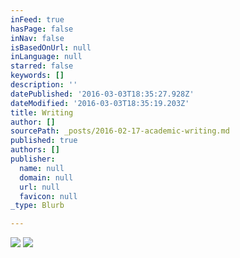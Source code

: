 ```yaml
---
inFeed: true
hasPage: false
inNav: false
isBasedOnUrl: null
inLanguage: null
starred: false
keywords: []
description: ''
datePublished: '2016-03-03T18:35:27.928Z'
dateModified: '2016-03-03T18:35:19.203Z'
title: Writing
author: []
sourcePath: _posts/2016-02-17-academic-writing.md
published: true
authors: []
publisher:
  name: null
  domain: null
  url: null
  favicon: null
_type: Blurb

---
```

![](https://the-grid-user-content.s3-us-west-2.amazonaws.com/9540985b-9c7f-4e4e-929b-b49634c66a25.jpg)
![](https://the-grid-user-content.s3-us-west-2.amazonaws.com/2f69b0b8-b17b-4ae7-b91d-e13928ba0d6f.jpg)